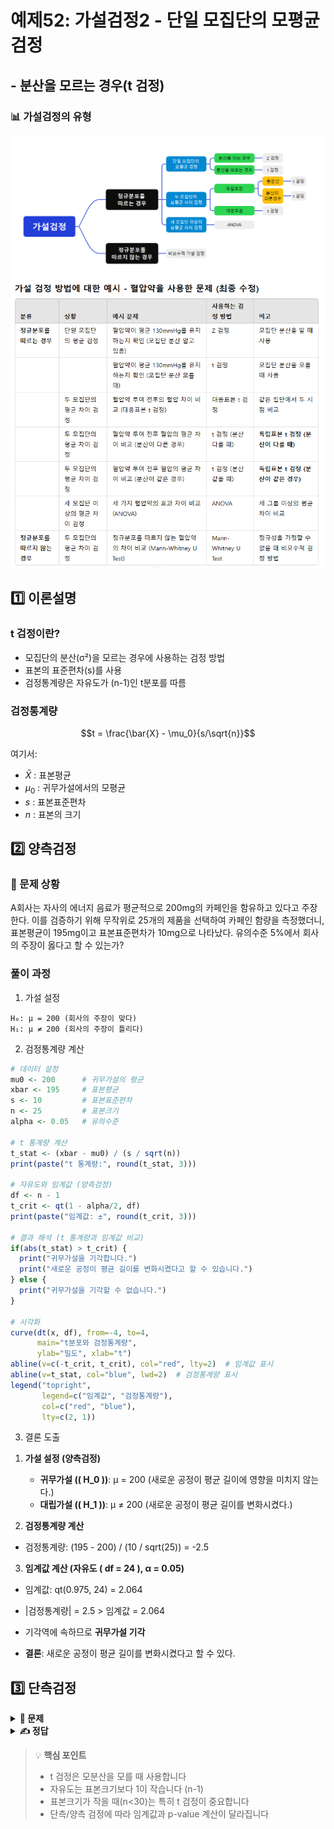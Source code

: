 # 예제52: 가설검정2 - 단일 모집단의 모평균 검정
## - 분산을 모르는 경우(t 검정)

### 📊 가설검정의 유형
![가설검정의 유형](그림11.png)
![가설검정의 유형](table1.png)  


## 1️⃣ 이론설명

### t 검정이란?
- 모집단의 분산(σ²)을 모르는 경우에 사용하는 검정 방법
- 표본의 표준편차(s)를 사용
- 검정통계량은 자유도가 (n-1)인 t분포를 따름

### 검정통계량
$$t = \frac{\bar{X} - \mu_0}{s/\sqrt{n}}$$

여기서:
- $\bar{X}$ : 표본평균
- $\mu_0$ : 귀무가설에서의 모평균
- $s$ : 표본표준편차
- $n$ : 표본의 크기

## 2️⃣ 양측검정

### 📌 문제 상황
A회사는 자사의 에너지 음료가 평균적으로 200mg의 카페인을 함유하고 있다고 주장한다. 
이를 검증하기 위해 무작위로 25개의 제품을 선택하여 카페인 함량을 측정했더니, 
표본평균이 195mg이고 표본표준편차가 10mg으로 나타났다. 
유의수준 5%에서 회사의 주장이 옳다고 할 수 있는가?

### 풀이 과정

1. 가설 설정
```
H₀: μ = 200 (회사의 주장이 맞다)
H₁: μ ≠ 200 (회사의 주장이 틀리다)
```

2. 검정통계량 계산
```r
# 데이터 설정
mu0 <- 200      # 귀무가설의 평균
xbar <- 195     # 표본평균
s <- 10         # 표본표준편차
n <- 25         # 표본크기
alpha <- 0.05   # 유의수준

# t 통계량 계산
t_stat <- (xbar - mu0) / (s / sqrt(n))
print(paste("t 통계량:", round(t_stat, 3)))

# 자유도와 임계값 (양측검정)
df <- n - 1
t_crit <- qt(1 - alpha/2, df)
print(paste("임계값: ±", round(t_crit, 3)))

# 결과 해석 (t 통계량과 임계값 비교)
if(abs(t_stat) > t_crit) {
  print("귀무가설을 기각합니다.")
  print("새로운 공정이 평균 길이를 변화시켰다고 할 수 있습니다.")
} else {
  print("귀무가설을 기각할 수 없습니다.")
}

# 시각화
curve(dt(x, df), from=-4, to=4, 
      main="t분포와 검정통계량",
      ylab="밀도", xlab="t")
abline(v=c(-t_crit, t_crit), col="red", lty=2)  # 임계값 표시
abline(v=t_stat, col="blue", lwd=2)  # 검정통계량 표시
legend("topright", 
       legend=c("임계값", "검정통계량"), 
       col=c("red", "blue"), 
       lty=c(2, 1))
```

3. 결론 도출
1) **가설 설정 (양측검정)**  
   - **귀무가설 (\( H_0 \))**: μ = 200 (새로운 공정이 평균 길이에 영향을 미치지 않는다.)  
   - **대립가설 (\( H_1 \))**: μ ≠ 200 (새로운 공정이 평균 길이를 변화시켰다.)  

2) **검정통계량 계산**  
 - 검정통계량: (195 - 200) / (10 / sqrt(25)) = -2.5  

3) **임계값 계산 (자유도 \( df = 24 \), α = 0.05)**  
- 임계값: qt(0.975, 24) = 2.064  

- |검정통계량| = 2.5 > 임계값 = 2.064  
- 기각역에 속하므로 **귀무가설 기각**  
- **결론**: 새로운 공정이 평균 길이를 변화시켰다고 할 수 있다.
     

## 3️⃣ 단측검정

<details>
<summary><b>🎯 문제</b></summary>

한 학급의 수학 성적이 평균 70점 이상이라고 주장한다. 
이를 검증하기 위해 이 학급에서 16명을 무작위로 선발하여 시험을 보았더니 
평균이 68점, 표준편차가 5점이었다. 
유의수준 5%에서 이 주장이 옳다고 할 수 있는가?

1) 가설을 설정하시오
2) 검정통계량을 계산하시오
3) 결론을 내리시오
4) R코드로 분석하시오
</details>

<details>
<summary><b>✍️ 정답</b></summary>

1) 가설 설정 (좌측검정)
   - H₀: μ ≥ 70
   - H₁: μ < 70

2) 검정통계량
   $$t = \frac{68 - 70}{5/\sqrt{16}} = -1.60$$

3) α = 0.05, 자유도 = 15일 때 임계값 = -1.753
   |-1.60| < 1.753이므로 귀무가설 기각 실패

4) R코드
```r
mu0 <- 70       # 귀무가설의 평균
xbar <- 68      # 표본평균
s <- 5          # 표본표준편차
n <- 16         # 표본크기
alpha <- 0.05   # 유의수준
df <- n - 1     # 자유도

# t 통계량 계산
t_stat <- (xbar - mu0)/(s/sqrt(n))

# 좌측검정의 임계값
t_crit <- qt(alpha, df)

# p-value 계산 (좌측검정)
p_value <- pt(t_stat, df)

# 결과 출력
print(paste("t 통계량:", round(t_stat, 3)))
print(paste("임계값:", round(t_crit, 3)))
print(paste("p-value:", round(p_value, 4)))
```
</details>

> 💡 **핵심 포인트**
> - t 검정은 모분산을 모를 때 사용합니다
> - 자유도는 표본크기보다 1이 작습니다 (n-1)
> - 표본크기가 작을 때(n<30)는 특히 t 검정이 중요합니다
> - 단측/양측 검정에 따라 임계값과 p-value 계산이 달라집니다
